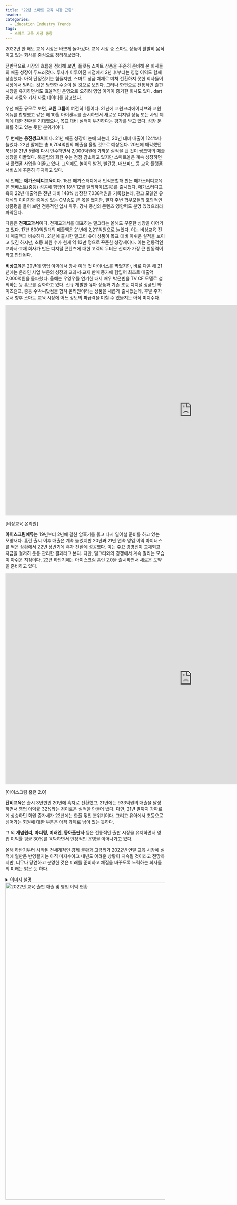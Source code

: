 ```yaml
---
title: "22년 스마트 교육 시장 근황"
header:
categories:
  - Education Industry Trends
tags:
  - 스마트 교육 시장 동향
---
```


2022년 한 해도 교육 시장은 바쁘게 돌아갔다. 교육 시장 중 스마트 상품이 활발히 움직이고 있는 회사를 중심으로 정리해보았다. 

전반적으로 시장의 흐름을 정리해 보면, 플랫폼·스마트 상품을 꾸준히 준비해 온 회사들의 매출 성장이 두드러졌다. 투자가 이루어진 시점에서 2년 후부터는 영업 이익도 함께 상승했다. 아직 단정짓기는 힘들지만, 스마트 상품 체제로 미처 전환하지 못한 회사들이 시장에서 밀리는 것은 당연한 수순이 될 것으로 보인다. 그러나 한편으로 전통적인 출판 시장을 유지하면서도 효율적인 운영으로 오히려 영업 이익이 증가한 회사도 있다. dart 공시 자료와 기사 자료 데이터를 참고했다. 

우선 매출 규모로 보면, **교원 그룹**이 여전히 1등이다. 21년에 교원크리에이티브와 교원에듀를 합병했고 같은 해 10월 아이캔두를 출시하면서 새로운 디지털 상품 또는 사업 체제에 대한 전환을 기대했으나, 목표 대비 실적이 부진하다는 평가를 받고 있다. 성장 둔화를 겪고 있는 듯한 분위기이다. 

두 번째는 **웅진씽크빅**이다. 21년 매출 성장이 눈에 띄는데, 20년 대비 매출이 124%나 늘었다. 22년 말에는 총 9,704억원의 매출을 올릴 것으로 예상된다. 20년에 매각했던 북센을 21년 5월에 다시 인수하면서 2,000억원에 가까운 실적을 낸 것이 씽크빅의 매출 성장을 이끌었다. 북클럽의 회원 수는 점점 감소하고 있지만 스마트올은 계속 성장하면서 플랫폼 사업을 이끌고 있다. 그외에도 놀이의 발견, 빨간콩, 매쓰피드  등 교육 플랫폼 서비스에 꾸준히 투자하고 있다.

세 번째는 **메가스터디교육**이다. 15년 메가스터디에서 인적분할해 만든 메가스터디교육은 엠베스트(중등) 성공에 힘입어 18년 12월 엘리하이(초등)를 출시했다. 메가스터디교육의 22년 매출액은 전년 대비 148% 성장한 7,038억원을 기록했는데, 광고 모델인 유재석의 이미지와 중독성 있는 CM송도 큰 몫을 했지만, 필자 주변 학부모들의 호의적인 상품평을 들어 보면 전통적인 입시 위주, 강사 중심의 콘텐츠 영향력도 분명 있었으리라 파악된다. 

다음은 **천재교과서**이다. 천재교과서를 대표하는 밀크티는 올해도 꾸준한 성장을 이어가고 있다. 17년 800억원대의 매출액은 21년에 2,211억원으로 늘었다. 이는 비상교육 전체 매출액과 비슷하다. 21년에 출시한 밀크티 유아 상품이 목표 대비 아쉬운 실적을 보이고 있긴 하지만, 초등 회원 수가 현재 약 13만 명으로 꾸준한 성장세이다. 이는 전통적인 교과서·교재 회사가 만든 디지털 콘텐츠에 대한 고객의 두터운 신뢰가 가장 큰 원동력이라고 판단된다. 

**비상교육**은 20년에 영업 이익에서 창사 이래 첫 마이너스를 찍었지만, 바로 다음 해 21년에는 온라인 사업 부문의 성장과 교과서·교재 판매 증가에 힘입어 최초로 매출액 2,000억원을 돌파했다. 올해는 우영우를 연기한 대세 배우 박은빈을 TV CF 모델로 섭외하는 등 홍보를 강화하고 있다. 신규 개발한 유아 상품과 기존 초등 디지털 상품인 와이즈캠프, 중등 수박씨닷컴을 합쳐 온리원이라는 상품을 새롭게 출시했는데, 후발 주자로서 향후 스마트 교육 시장에 어느 정도의 파급력을 미칠 수 있을지는 아직 미지수다.

<iframe width="1180" height="664" src="https://www.youtube.com/embed/-uuE6rJwo5E" title="[비상교육 온리원] 온리원 TVC 런칭편 30s" frameborder="0" allow="accelerometer; autoplay; clipboard-write; encrypted-media; gyroscope; picture-in-picture" allowfullscreen></iframe>

[비상교육 온리원]



**아이스크림에듀**는 19년부터 2년에 걸친 암흑기를 뚫고 다시 일어설 준비를 하고 있는 모양새다. 홈런 출시 이후 매출은 계속 늘었지만 20년과 21년 연속 영업 이익 마이너스를 찍은 상황에서 22년 상반기에 흑자 전환에 성공했다. 이는 주요 경영진이 교체되고 자금을 철저히 운용 관리한 결과라고 본다. 다만, 밀크티와의 경쟁에서 계속 밀리는 모습이 아쉬운 지점이다. 22년 하반기에는 아이스크림 홈런 2.0을 출시하면서 새로운 도약을 준비하고 있다.



<iframe width="1180" height="664" src="https://www.youtube.com/embed/QWsvZbotJ-g" title="[아이스크림 홈런] 홈런 2.0 이 세상에 나오기까지" frameborder="0" allow="accelerometer; autoplay; clipboard-write; encrypted-media; gyroscope; picture-in-picture" allowfullscreen></iframe>

[아이스크림 홈런 2.0] 



**단비교육**은 출시 3년만인 20년에 흑자로 전환했고, 21년에는 933억원의 매출을 달성하면서 영업 이익률 32%라는 경이로운 실적을 만들어 냈다. 다만, 21년 말까지 가파르게 상승하던 회원 증가세가 22년에는 한풀 꺾인 분위기이다. 그리고 유아에서 초등으로 넘어가는 회원에 대한 부분은 아직 과제로 남아 있는 듯하다.

그 외 **개념원리, 마더텅, 미래엔, 동아출판사** 등은 전통적인 출판 시장을 유지하면서 영업 이익률 평균 30%를 육박하면서 안정적인 운영을 이어나가고 있다. 

올해 하반기부터 시작된 전세계적인 경제 불황과 고금리가 2022년 연말 교육 시장에 실적에 얼만큼 반영될지는 아직 미지수이고 내년도 어려운 상황이 지속될 것이라고 전망하지만, 너무나 당연하고 분명한 것은 미래를 준비하고 체질을 바꾸도록 노력하는 회사들의 미래는 밝은 듯 하다.

<details><summary>이미지 설명</summary>2022년 교육 출판 매출 및 영업 이익 현황</details>

<img src="/assets/img/post/22.10.27/2022.png" width="1000px" alt="2022년 교육 출판 매출 및 영업 이익 현황">

